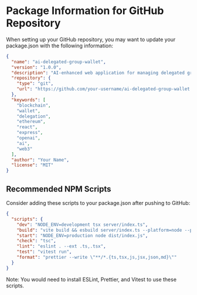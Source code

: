 # Package Information for GitHub Repository

When setting up your GitHub repository, you may want to update your package.json with the following information:

```json
{
  "name": "ai-delegated-group-wallet",
  "version": "1.0.0",
  "description": "AI-enhanced web application for managing delegated group wallets using MetaMask's ERC-7715 Delegation Toolkit",
  "repository": {
    "type": "git",
    "url": "https://github.com/your-username/ai-delegated-group-wallet.git"
  },
  "keywords": [
    "blockchain",
    "wallet",
    "delegation",
    "ethereum",
    "react",
    "express",
    "openai",
    "ai",
    "web3"
  ],
  "author": "Your Name",
  "license": "MIT"
}
```

## Recommended NPM Scripts

Consider adding these scripts to your package.json after pushing to GitHub:

```json
{
  "scripts": {
    "dev": "NODE_ENV=development tsx server/index.ts",
    "build": "vite build && esbuild server/index.ts --platform=node --packages=external --bundle --format=esm --outdir=dist",
    "start": "NODE_ENV=production node dist/index.js",
    "check": "tsc",
    "lint": "eslint . --ext .ts,.tsx",
    "test": "vitest run",
    "format": "prettier --write \"**/*.{ts,tsx,js,jsx,json,md}\""
  }
}
```

Note: You would need to install ESLint, Prettier, and Vitest to use these scripts.